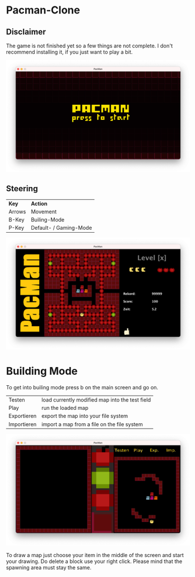 

# Pacman-Clone

## Disclaimer
The game is not finished yet so a few things are not complete. I don't recommend installing it, if you just want to play a bit.

![](preview/mainscreen.png)

## Steering

<table>
    <tr>
        <td><b>Key</b></td><td><b>Action</b></td>
    </tr>
    <tr>
        <td>Arrows</td><td>Movement</td>
    </tr>
    <tr>
        <td>B-Key</td><td>Builing-Mode</td>
    </tr>
    <tr>
        <td>P-Key</td><td>Default- / Gaming-Mode</td>
    </tr>
</table>

![](preview/game.png)

# Building Mode

To get into builing mode press b on the main screen and go on. 

<table>
    <tr>
        <td>Testen</td><td>load currently modified map into the test field</td>
    </tr>
    <tr>
        <td>Play</td><td>run the loaded map</td>
    </tr>
    <tr>
        <td>Exportieren</td><td>export the map into your file system</td>
    </tr>
    <tr>
        <td>Importieren</td><td>import a map from a file on the file system</td>
    </tr>
</table>


![builing menu](preview/builder.png)

To draw a map just choose your item in the middle of the screen and start your drawing. Do delete a block use your right click. Please mind that the spawning area must stay the same.